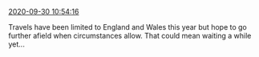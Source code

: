 [2020-09-30 10:54:16](https://mstdn.social/@hill_wanderer/104953495992300243)

Travels have been limited to England and Wales this year but hope to go further afield when circumstances allow. That could mean waiting a while yet...